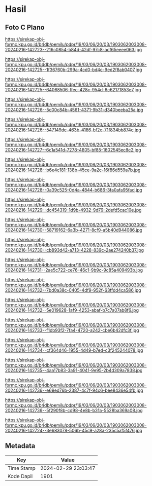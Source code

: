 # Hasil

## Foto C Plano

https://sirekap-obj-formc.kpu.go.id/b4db/pemilu/pdpr/19/03/06/20/03/1903062003008-20240216-142723--216c0854-b84d-42df-97c8-acf65eeee063.jpg

https://sirekap-obj-formc.kpu.go.id/b4db/pemilu/pdpr/19/03/06/20/03/1903062003008-20240216-142725--1f36760b-299a-4cd0-bd4c-9ed2f8ab0407.jpg

https://sirekap-obj-formc.kpu.go.id/b4db/pemilu/pdpr/19/03/06/20/03/1903062003008-20240216-142725--64068506-ffec-428c-954d-6c62171853e7.jpg

https://sirekap-obj-formc.kpu.go.id/b4db/pemilu/pdpr/19/03/06/20/03/1903062003008-20240216-142726--5c00c84b-4561-4371-9b31-d340beeba25a.jpg

https://sirekap-obj-formc.kpu.go.id/b4db/pemilu/pdpr/19/03/06/20/03/1903062003008-20240216-142726--547149de-463b-4186-bf2e-71f834bb874c.jpg

https://sirekap-obj-formc.kpu.go.id/b4db/pemilu/pdpr/19/03/06/20/03/1903062003008-20240216-142727--6c1a541d-7278-4805-bf85-1602545ec8c2.jpg

https://sirekap-obj-formc.kpu.go.id/b4db/pemilu/pdpr/19/03/06/20/03/1903062003008-20240216-142728--b6e4c181-138b-45ce-9a2c-16f86d559a7b.jpg

https://sirekap-obj-formc.kpu.go.id/b4db/pemilu/pdpr/19/03/06/20/03/1903062003008-20240216-142728--0a39c525-0d4a-4844-b686-3fa0afa95fad.jpg

https://sirekap-obj-formc.kpu.go.id/b4db/pemilu/pdpr/19/03/06/20/03/1903062003008-20240216-142729--dc454319-1d9b-4932-9d79-2defd5cac10e.jpg

https://sirekap-obj-formc.kpu.go.id/b4db/pemilu/pdpr/19/03/06/20/03/1903062003008-20240216-142730--58719162-6a3b-4271-8cf9-a5b40d944086.jpg

https://sirekap-obj-formc.kpu.go.id/b4db/pemilu/pdpr/19/03/06/20/03/1903062003008-20240216-142730--cb893d42-a713-4228-839c-2ae274240b37.jpg

https://sirekap-obj-formc.kpu.go.id/b4db/pemilu/pdpr/19/03/06/20/03/1903062003008-20240216-142731--2ae5c722-ce76-46c1-9b9c-9c85a409493b.jpg

https://sirekap-obj-formc.kpu.go.id/b4db/pemilu/pdpr/19/03/06/20/03/1903062003008-20240216-142732--7bd0a38c-0405-4df9-952f-63ffdd4ca586.jpg

https://sirekap-obj-formc.kpu.go.id/b4db/pemilu/pdpr/19/03/06/20/03/1903062003008-20240216-142732--5e019628-1af9-4253-abaf-b7c7a07ab8f6.jpg

https://sirekap-obj-formc.kpu.go.id/b4db/pemilu/pdpr/19/03/06/20/03/1903062003008-20240216-142733--f1db93f2-7fa4-4720-a242-cbe6b42dfc3f.jpg

https://sirekap-obj-formc.kpu.go.id/b4db/pemilu/pdpr/19/03/06/20/03/1903062003008-20240216-142734--cf364d46-1955-4d49-b7ed-c3f245244078.jpg

https://sirekap-obj-formc.kpu.go.id/b4db/pemilu/pdpr/19/03/06/20/03/1903062003008-20240216-142735--4aa17b83-3a91-4041-9e95-2b4d309a7838.jpg

https://sirekap-obj-formc.kpu.go.id/b4db/pemilu/pdpr/19/03/06/20/03/1903062003008-20240216-142736--e69ed76b-2387-4c7f-94c6-bee8436e54fb.jpg

https://sirekap-obj-formc.kpu.go.id/b4db/pemilu/pdpr/19/03/06/20/03/1903062003008-20240216-142736--5f290f8b-cd98-4e8b-b31a-5528ba369a08.jpg

https://sirekap-obj-formc.kpu.go.id/b4db/pemilu/pdpr/19/03/06/20/03/1903062003008-20240216-142724--3e683078-506b-45c9-a28a-235c5af5f476.jpg


## Metadata

| Key        | Value               |
| ---------- | ------------------- |
| Time Stamp | 2024-02-29 23:03:47 |
| Kode Dapil | 1901                |



